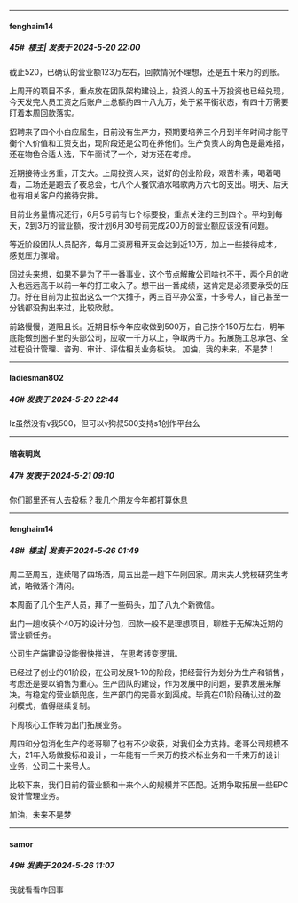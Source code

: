 ﻿
*****

####  fenghaim14  
##### 45#         楼主| 发表于 2024-5-20 22:00

截止520，已确认的营业额123万左右，回款情况不理想，还是五十来万的到账。

上周开的项目不多，重点放在团队架构建设上，投资人的五十万投资也已经兑现，今天发完人员工资之后账户上总额约四十八九万，处于紧平衡状态，有四十万需要盯着本周回款落实。

招聘来了四个小白应届生，目前没有生产力，预期要培养三个月到半年时间才能平衡个人价值和工资支出，现阶段还是公司在养他们。生产负责人的角色是最难招，还在物色合适人选，下午面试了一个，对方还在考虑。

近期接待业务重，开支大。上周投资人来，说好的创业阶段，艰苦朴素，喝着喝着，二场还是跑去了夜总会，七八个人餐饮酒水唱歌两万六七的支出。明天、后天也有相关客户的接待安排。

目前业务量情况还行，6月5号前有七个标要投，重点关注的三到四个。平均到每天，2到3万的营业额，按计划6月30号前完成200万的营业额应该没有问题。

等近阶段团队人员配齐，每月工资房租开支会达到近10万，加上一些接待成本，感觉压力骤增。

回过头来想，如果不是为了干一番事业，这个节点解散公司啥也不干，两个月的收入也远远高于以前一年的打工收入了。想干出一番成绩，这肯定是必须要承受的压力。好在目前为止拉出这么一个大摊子，两三百平办公室，十多号人，自己甚至一分钱都没掏出来过，比较欣慰。

前路慢慢，道阻且长。近期目标今年应收做到500万，自己捞个150万左右，明年底能做到圈子里的头部公司，应收一千万以上，争取两千万。拓展施工总承包、全过程设计管理、咨询、审计、评估相关业务板块。
加油，我的未来，不是梦！

*****

####  ladiesman802  
##### 46#       发表于 2024-5-20 22:44

lz虽然没有v我500，但可以v狗叔500支持s1创作平台么

*****

####  暗夜明岚  
##### 47#       发表于 2024-5-21 09:10

你们那里还有人去投标？我几个朋友今年都打算休息

*****

####  fenghaim14  
##### 48#         楼主| 发表于 2024-5-26 01:49

周二至周五，连续喝了四场酒，周五出差一趟下午刚回家。周末夫人党校研究生考试，略微落个清闲。

本周面了几个生产人员，拜了一些码头，加了八九个新微信。

出门一趟收获个40万的设计分包，回款一般不是理想项目，聊胜于无解决近期的营业额任务。

公司生产端建设没能很快推进， 在思考转变逻辑。

已经过了创业的01阶段，在公司发展1-10的阶段，把经营行为划分为生产和销售，考虑还是要以销售为重心。生产团队的建设，作为发展中的问题，要靠发展来解决。有稳定的营业额兜底，生产部门的完善水到渠成。毕竟在01阶段确认过的盈利模式，值得继续复制。

下周核心工作转为出门拓展业务。

周四和分包消化生产的老哥聊了也有不少收获，对我们全力支持。老哥公司规模不大，21年入场做投标和设计，一年能有一千来万的技术标业务和一千来万的设计业务，公司二十来号人。

比较下来，我们目前的营业额和十来个人的规模并不匹配。近期争取拓展一些EPC设计管理业务。

加油，未来不是梦


*****

####  samor  
##### 49#       发表于 2024-5-26 11:07

我就看看咋回事

